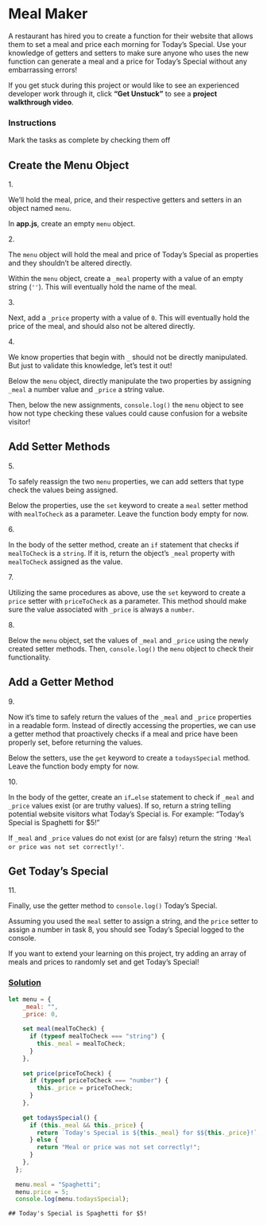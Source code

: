 # Meal Maker

A restaurant has hired you to create a function for their website that
allows them to set a meal and price each morning for Today’s Special.
Use your knowledge of getters and setters to make sure anyone who uses
the new function can generate a meal and a price for Today’s Special
without any embarrassing errors!

If you get stuck during this project or would like to see an experienced
developer work through it, click **“Get Unstuck”** to see a **project
walkthrough video**.

### Instructions

Mark the tasks as complete by checking them off

## Create the Menu Object

1\.

We’ll hold the meal, price, and their respective getters and setters in
an object named `menu`.

In **app.js**, create an empty `menu` object.

2\.

The `menu` object will hold the meal and price of Today’s Special as
properties and they shouldn’t be altered directly.

Within the `menu` object, create a `_meal` property with a value of an
empty string (`''`). This will eventually hold the name of the meal.

3\.

Next, add a `_price` property with a value of `0`. This will eventually
hold the price of the meal, and should also not be altered directly.

4\.

We know properties that begin with `_` should not be directly
manipulated. But just to validate this knowledge, let’s test it out!

Below the `menu` object, directly manipulate the two properties by
assigning `_meal` a number value and `_price` a string value.

Then, below the new assignments, `console.log()` the `menu` object to
see how not type checking these values could cause confusion for a
website visitor!

## Add Setter Methods

5\.

To safely reassign the two `menu` properties, we can add setters that
type check the values being assigned.

Below the properties, use the `set` keyword to create a `meal` setter
method with `mealToCheck` as a parameter. Leave the function body empty
for now.

6\.

In the body of the setter method, create an `if` statement that checks
if `mealToCheck` is a `string`. If it is, return the object’s `_meal`
property with `mealToCheck` assigned as the value.

7\.

Utilizing the same procedures as above, use the `set` keyword to create
a `price` setter with `priceToCheck` as a parameter. This method should
make sure the value associated with `_price` is always a `number`.

8\.

Below the `menu` object, set the values of `_meal` and `_price` using
the newly created setter methods. Then, `console.log()` the `menu`
object to check their functionality.

## Add a Getter Method

9\.

Now it’s time to safely return the values of the `_meal` and `_price`
properties in a readable form. Instead of directly accessing the
properties, we can use a getter method that proactively checks if a meal
and price have been properly set, before returning the values.

Below the setters, use the `get` keyword to create a `todaysSpecial`
method. Leave the function body empty for now.

10\.

In the body of the getter, create an `if…else` statement to check if
`_meal` and `_price` values exist (or are truthy values). If so, return
a string telling potential website visitors what Today’s Special is. For
example: “Today’s Special is Spaghetti for \$5!”

If `_meal` and `_price` values do not exist (or are falsy) return the
string `'Meal or price was not set correctly!'`.

## Get Today’s Special

11\.

Finally, use the getter method to `console.log()` Today’s Special.

Assuming you used the `meal` setter to assign a string, and the `price`
setter to assign a number in task 8, you should see Today’s Special
logged to the console.

If you want to extend your learning on this project, try adding an array
of meals and prices to randomly set and get Today’s Special!

### [Solution](meal-maker.js)

``` javascript
let menu = {
    _meal: "",
    _price: 0,
  
    set meal(mealToCheck) {
      if (typeof mealToCheck === "string") {
        this._meal = mealToCheck;
      }
    },
  
    set price(priceToCheck) {
      if (typeof priceToCheck === "number") {
        this._price = priceToCheck;
      }
    },
  
    get todaysSpecial() {
      if (this._meal && this._price) {
        return `Today's Special is ${this._meal} for $${this._price}!`;
      } else {
        return "Meal or price was not set correctly!";
      }
    },
  };
  
  menu.meal = "Spaghetti";
  menu.price = 5;
  console.log(menu.todaysSpecial);
```

    ## Today's Special is Spaghetti for $5!

